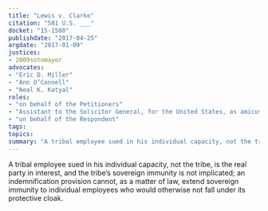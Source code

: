 ```yaml
---
title: "Lewis v. Clarke"
citation: "581 U.S. ___"
docket: "15-1500"
publishdate: "2017-04-25"
argdate: "2017-01-09"
justices:
- 2009sotomayor
advocates:
- "Eric D. Miller"
- "Ann O’Connell"
- "Neal K. Katyal"
roles:
- "on behalf of the Petitioners"
- "Assistant to the Solicitor General, for the United States, as amicus curiae, supporting reversal"
- "on behalf of the Respondent"
tags:
topics:
summary: "A tribal employee sued in his individual capacity, not the tribe, is the real party in interest, and the tribe’s sovereign immunity is not implicated; an indemnification provision cannot, as a matter of law, extend sovereign immunity to individual employees who would otherwise not fall under its protective cloak."
---
```

A tribal employee sued in his individual capacity, not the tribe, is the real party in interest, and the tribe’s sovereign immunity is not implicated; an indemnification provision cannot, as a matter of law, extend sovereign immunity to individual employees who would otherwise not fall under its protective cloak.

